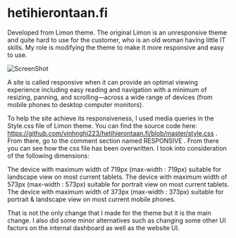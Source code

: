 hetihierontaan.fi
=================

Developed from Limon theme. The original Limon is an unresponsive theme and quite hard to use for the customer, who is an old woman having little IT skills. My role is modifying the theme to make it more responsive and easy to use.

![ScreenShot](https://raw.github.com/vinhnghi223/hetihierontaan.fi/master/hetiscreenshot.jpg)

A site is called responsive when it can provide an optimal viewing experience including easy reading and navigation with a minimum of resizing, panning, and scrolling—across a wide range of devices (from mobile phones to desktop computer monitors).

To help the site achieve its responsiveness, I used media queries in the Style.css file of Limon theme. You can find the source code here: https://github.com/vinhnghi223/hetihierontaan.fi/blob/master/style.css . From there, go to the comment section named RESPONSIVE . From there you can see how the css file has been overwritten. I took into consideration of the following dimensions:

The device with maximum width of 719px (max-width : 719px) suitable for landscape view on most current tablets.
The device with maximum width of 573px (max-width : 573px) suitable for portrait view on most current tablets.
The device with maximum width of 373px (max-width : 373px) suitable for portrait & landscape view on most current mobile phones.

That is not the only change that I made for the theme but it is the main change. I also did some minor alternatives such as changing some other UI factors on the internal dashboard as well as the website UI.
